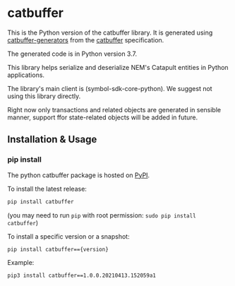 # catbuffer

This is the Python version of the catbuffer library. It is generated using [catbuffer-generators](https://github.com/nemtech/catbuffer-generators) from the [catbuffer](https://github.com/nemtech/catbuffer) specification. 

The generated code is in Python version 3.7. 

This library helps serialize and deserialize NEM's Catapult entities in Python applications. 

The library's main client is (symbol-sdk-core-python). We suggest not using this library directly.

Right now only transactions and related objects are generated in sensible manner, support ffor state-related objects will be added in future.

## Installation & Usage
### pip install

The python catbuffer package is hosted on [PyPI](https://pypi.org/project/catbuffer).

To install the latest release:

```sh
pip install catbuffer
```
(you may need to run `pip` with root permission: `sudo pip install catbuffer`)

To install a specific version or a snapshot:

```sh
pip install catbuffer=={version}
```

Example:

```sh
pip3 install catbuffer==1.0.0.20210413.152059a1
```
